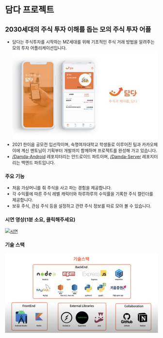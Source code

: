 # 담다 프로젝트
## 2030세대의 주식 투자 이해를 돕는 모의 주식 투자 어플
* 담다는 주식투자를 시작하는 MZ세대를 위해 기초적인 주식 거래 방법을 알려주는 모의 투자 어플리케이션입니다.  
![작품사진](https://github.com/team-damda/.github/blob/main/profile/jpgs/appdesign.JPG)
* 2021 한이음 공모전 입선작이며, 숙명여자대학교 학생들로 이루어진 팀과 카카오페이에 계신 멘토님이 기획부터 개발까지 함께하며 프로젝트를 완성해 가고 있습니다.
* [/Damda-Android](https://github.com/team-damda/Damda-Android) 레포지터리는 안드로이드 파트이며, [/Damda-Server](https://github.com/team-damda/Damda-Server) 레포지터리는 백엔드 파트입니다.
### 주요 기능
* 처음 가상머니를 줘 주식을 사고 파는 경험을 제공합니다.
* 각 수익률에 따른 주식 레벨 캐릭터와 하루하루의 수익률을 기록한 주식 캘린더를 제공합니다.
* 보유 주식, 관심 주식 등을 설정하고 관련 주식 정보를 따로 모아 볼 수 있습니다.

### 시연 영상(1분 소요, 클릭해주세요)
[![시연](https://img.youtube.com/vi/7-PmLFjKNSk/0.jpg)](https://www.youtube.com/watch?v=7-PmLFjKNSk)

### 기술 스택
![기술스택](https://github.com/team-damda/.github/blob/main/profile/jpgs/skills.png)
